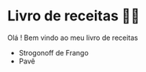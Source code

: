 # Livro de receitas :man_cook:

Olá ! Bem vindo ao meu livro de receitas

- Strogonoff de Frango
- Pavê

